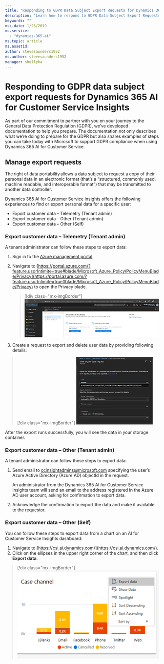 ```yaml
---
title: "Responding to GDPR Data Subject Export Requests for Dynamics 365 AI for Customer Service Insights"
description: "Learn how to respond​ to GDPR Data Subject Export Requests for Dynamics 365 AI for Customer Service Insights."
keywords: ""
ms\.date: 1/23/2019
ms.service:
  - "dynamics-365-ai"
ms.topic: article
ms.assetid: 
author: stevesaunders1952
ms.author: stevesaunders1952
manager: shellyha
---
```


# Responding to GDPR data subject export requests for Dynamics 365 AI for Customer Service Insights

As part of our commitment to partner with you on your journey to the General Data Protection Regulation (GDPR), we’ve developed documentation to help you prepare. The documentation not only describes what we’re doing to prepare for the GDPR but also shares examples of steps you can take today with Microsoft to support GDPR compliance when using Dynamics 365 AI for Customer Service.

## Manage export requests

The right of data portability allows a data subject to request a copy of their personal data in an electronic format (that’s a “structured, commonly used, machine readable, and interoperable format”) that may be transmitted to another data controller.

Dynamics 365 AI for Customer Service Insights offers the following experiences to find or export personal data for a specific user:

* Export customer data – Telemetry (Tenant admin)
* Export customer data – Other (Tenant admin)
* Export customer data – Other (Self)

### Export customer data – Telemetry (Tenant admin)

A tenant administrator can follow these steps to export data:

1. Sign in to the [Azure management portal](https://ms.portal.azure.com).

2. Navigate to [https://portal.azure.com/?feature.usorIntimite=true#blade/Microsoft_Azure_Policy/PolicyMenuBlade/Privacy](https://portal.azure.com/?feature.usorIntimite=true#blade/Microsoft_Azure_Policy/PolicyMenuBlade/Privacy) to open the Privacy blade.

    > [!div class="mx-imgBorder"]
    > ![Privacy blade](media/ai-csi-gdpr-export1.png)

3. Create a request to export and delete user data by providing following details:

> [!div class="mx-imgBorder"]
> ![Request details](media/ai-csi-gdpr-export2.png)

After the export runs successfully, you will see the data in your storage container.

### Export customer data – Other (Tenant admin)

A tenant administrator can follow these steps to export data:

1. Send email to ccinsightadmins@microsoft.com specifying the user’s Azure Active Directory (Azure AD) objectId in the request.

    An administrator from the Dynamics 365 AI for Customer Service Insights team will send an email to the address registered in the Azure AD user account, asking for confirmation to export data.
2. Acknowledge the confirmation to export the data and make it available to the requestor.

### Export customer data – Other (Self)

You can follow these steps to export data from a chart on an AI for Customer Service Insights dashboard:

1. Navigate to [https://csi.ai.dynamics.com/](https://csi.ai.dynamics.com/).
2. Click on the ellipses in the upper right corner of the chart, and then click **Export data**.

> [!div class="mx-imgBorder"]
> ![Export data](media/ai-csi-gdpr-export3.png)
